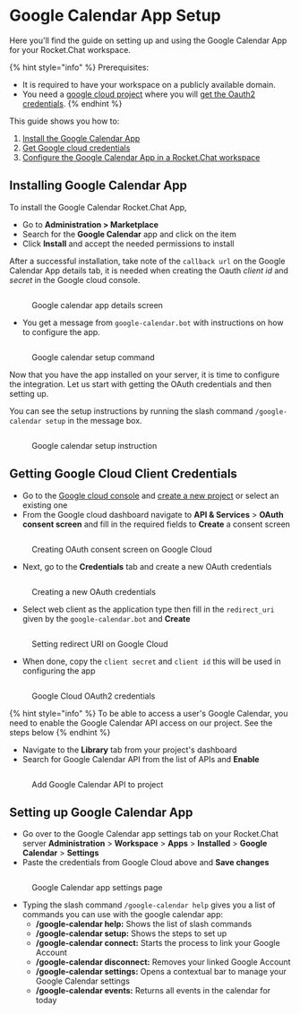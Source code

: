 # Google Calendar App Setup

Here you'll find the guide on setting up and using the Google Calendar App for your Rocket.Chat workspace.

{% hint style="info" %}
Prerequisites:

* It is required to have your workspace on a publicly available domain.
* You need a [google cloud project](https://console.cloud.google.com/) where you will [get the Oauth2 credentials](https://support.google.com/googleapi/answer/6158849?hl=en).
{% endhint %}

This guide shows you how to:

1. [Install the Google Calendar App](google-calendar-app-setup.md#installing-google-calendar-app)
2. [Get Google cloud credentials](google-calendar-app-setup.md#getting-google-cloud-client-credentials)
3. [Configure the Google Calendar App in a Rocket.Chat workspace](google-calendar-app-setup.md#setting-up-google-calendar-app)

## Installing Google Calendar App

To install the Google Calendar Rocket.Chat App,

* Go to **Administration > Marketplace**
* Search for the **Google Calendar** app and click on the item
* Click **Install** and accept the needed permissions to install

After a successful installation, take note of the `callback url` on the Google Calendar App details tab, it is needed when creating the Oauth _client id_ and _secret_ in the Google cloud console.

<figure><img src="../../../../.gitbook/assets/Google calendar app details screen.png" alt=""><figcaption><p>Google calendar app details screen</p></figcaption></figure>

* You get a message from `google-calendar.bot` with instructions on how to configure the app.

<figure><img src="../../../../.gitbook/assets/Google calendar setup command" alt=""><figcaption><p>Google calendar setup command</p></figcaption></figure>

Now that you have the app installed on your server, it is time to configure the integration. Let us start with getting the OAuth credentials and then setting up.

You can see the setup instructions by running the slash command `/google-calendar setup` in the message box.

<figure><img src="../../../../.gitbook/assets/Google calendar setup instruction" alt=""><figcaption><p>Google calendar setup instruction</p></figcaption></figure>

## Getting Google Cloud Client Credentials

* Go to the [Google cloud console](https://console.cloud.google.com/) and [create a new project](https://support.google.com/googleapi/answer/6158849?hl=en) or select an existing one
* From the Google cloud dashboard navigate to **API & Services** > **OAuth consent screen** and fill in the required fields to **Create** a consent screen&#x20;

<figure><img src="../../../../.gitbook/assets/Google OAuth consent screen Calendar.png" alt=""><figcaption><p>Creating OAuth consent screen on Google Cloud</p></figcaption></figure>

* Next, go to the **Credentials** tab and create a new OAuth credentials

<figure><img src="../../../../.gitbook/assets/Creating a new Google OAuth credentials" alt=""><figcaption><p>Creating a new OAuth credentials</p></figcaption></figure>

* Select web client as the application type then fill in the `redirect_uri` given by the `google-calendar.bot` and **Create**

<figure><img src="../../../../.gitbook/assets/Setting redirect URI on Google Cloud" alt=""><figcaption><p>Setting redirect URI on Google Cloud</p></figcaption></figure>

* When done, copy the `client secret` and `client id` this will be used in configuring the app

<figure><img src="../../../../.gitbook/assets/Google Cloud OAuth2 credentials" alt=""><figcaption><p>Google Cloud OAuth2 credentials</p></figcaption></figure>

{% hint style="info" %}
To be able to access a user's Google Calendar, you need to enable the Google Calendar API access on our project. See the steps below
{% endhint %}

* Navigate to the **Library** tab from your project's dashboard
* Search for Google Calendar API from the list of APIs and **Enable**

<figure><img src="../../../../.gitbook/assets/Add Google Calendar API to project" alt=""><figcaption><p> Add Google Calendar API to project</p></figcaption></figure>

## Setting up Google Calendar App

* Go over to the Google Calendar app settings tab on your Rocket.Chat server **Administration** > **Workspace** > **Apps** > **Installed** > **Google Calendar** > **Settings**
* &#x20;Paste the credentials from Google Cloud above and **Save changes**

<figure><img src="../../../../.gitbook/assets/Google Calendar app settings page" alt=""><figcaption><p>Google Calendar app settings page</p></figcaption></figure>

* Typing the slash command `/google-calendar help` gives you a list of commands you can use with the google calendar app:
  * **/google-calendar help:** Shows the list of slash commands
  * **/google-calendar setup:** Shows the steps to set up
  * **/google-calendar connect:** Starts the process to link your Google Account
  * **/google-calendar disconnect:** Removes your linked Google Account
  * **/google-calendar settings:** Opens a contextual bar to manage your Google Calendar settings
  * **/google-calendar events:** Returns all events in the calendar for today

